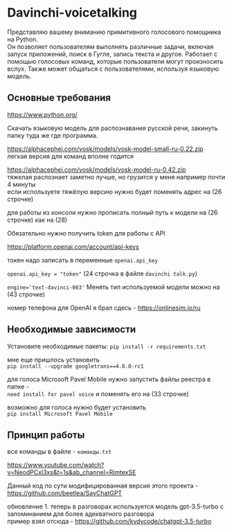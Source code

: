 # Davinchi-voicetalking

Представляю вашему вниманию примитивного голосового помощника на Python.  
Он позволяет пользователям выполнять различные задачи, включая запуск приложений, поиск в Гугле, запись текста и другое. Работает с помощью голосовых команд, которые пользователи могут произносить вслух. Также может общаться с пользователями, используя языковую модель.       

<h2>Основные требования</h2>  

https://www.python.org/ 

Скачать языковую модель для распознавания русской речи, закинуть папку туда же где программа.  

https://alphacephei.com/vosk/models/vosk-model-small-ru-0.22.zip            
легкая версия для команд вполне годится 

https://alphacephei.com/vosk/models/vosk-model-ru-0.42.zip     
тяжелая распознает заметно лучше, но грузится у меня например почти 4 минуты  
если используете тяжёлую версию нужно будет поменять адрес на (26 строчке)  

для работы из консоли нужно прописать полный путь к модели на (26 строчке) как на (28) 

Обязательно нужно получить token для работы с API   

https://platform.openai.com/account/api-keys   

токен надо записать в переменные `openai.api_key`

`openai.api_key = "token"`    (24 строчка в файле `davinchi talk.py`) 

`engine='text-davinci-003'`   Менять тип используемой модели можно на (43 строчке) 

номер телефона для OpenAI я брал сдесь - https://onlinesim.io/ru

<h2>Необходимые зависимости</h2> 

Установите необходимые пакеты: `pip install -r requirements.txt`

мне еще пришлось установить   
`pip install --upgrade googletrans==4.0.0-rc1`  

для голоса Microsoft Pavel Mobile нужно запустить файлы реестра в папке -  
`need install for pavel voice` и поменять его на (33 строчке)  
  
возможно для голоса нужно будет установить  
`pip install Microsoft Pavel Mobile`  
   
<h2>Принцип работы</h3> 

все команды в файле - `команды.txt`

https://www.youtube.com/watch?v=NeodPCxl3xs&t=1s&ab_channel=RimtexSE  

Данный код по сути модифицированная версия этого проекта - https://github.com/beetlea/SayChatGPT   

обновление 1. теперь в разговорах используется модель gpt-3.5-turbo с запоминанием для более адекватного разговора    
пример взял отсюда - https://github.com/kydycode/chatgpt-3.5-turbo

